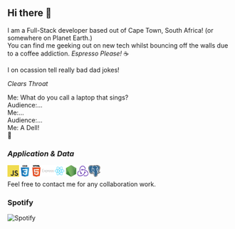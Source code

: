 ## Hi there 👋

I am a Full-Stack developer based out of Cape Town, South Africa! (or somewhere on Planet Earth.) <br/>
You can find me geeking out on new tech whilst bouncing off the walls due to a coffee addiction. *Espresso Please!* :coffee: <br/>


I on ocassion tell really bad dad jokes!

*Clears Throat* <br/>

Me: What do you call a laptop that sings?<br/>
Audience:...<br/>
Me:...<br/>
Audience:...<br/>
Me: A Dell! <br/>
:grimacing:<br/>

### _Application & Data_  
<img align="left" alt="JavaScript" width="26px" src="https://raw.githubusercontent.com/github/explore/80688e429a7d4ef2fca1e82350fe8e3517d3494d/topics/javascript/javascript.png" />
<img align="left" alt="CSS" width="26px" src="https://raw.githubusercontent.com/github/explore/80688e429a7d4ef2fca1e82350fe8e3517d3494d/topics/css/css.png" />
<img align="left" alt="HTML" width="26px" src="https://raw.githubusercontent.com/github/explore/80688e429a7d4ef2fca1e82350fe8e3517d3494d/topics/html/html.png" />  
<img align="left" alt="ExpressJS" width="26px" src="https://raw.githubusercontent.com/github/explore/80688e429a7d4ef2fca1e82350fe8e3517d3494d/topics/express/express.png" />
<img align="left" alt="React" width="26px" src="https://raw.githubusercontent.com/github/explore/80688e429a7d4ef2fca1e82350fe8e3517d3494d/topics/react/react.png" />
<img align="left" alt="NodeJS" width="26px" src="https://raw.githubusercontent.com/github/explore/80688e429a7d4ef2fca1e82350fe8e3517d3494d/topics/nodejs/nodejs.png" />
<img align="left" alt="Redux" width="26px" src="https://raw.githubusercontent.com/github/explore/80688e429a7d4ef2fca1e82350fe8e3517d3494d/topics/redux/redux.png" />  
<img align="left" alt="SQL/PostGresSQL" width="26px" src="https://raw.githubusercontent.com/github/explore/80688e429a7d4ef2fca1e82350fe8e3517d3494d/topics/postgresql/postgresql.png" /><br>
<br>
Feel free to contact me for any collaboration work.   
<br>

### Spotify
![Spotify](https://spotify-now-playing.codedbydom.vercel.app/api/spotify)

